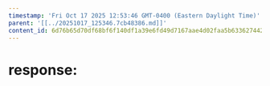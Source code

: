 ```yaml
---
timestamp: 'Fri Oct 17 2025 12:53:46 GMT-0400 (Eastern Daylight Time)'
parent: '[[../20251017_125346.7cb48386.md]]'
content_id: 6d76b65d70df68bf6f140df1a39e6fd49d7167aae4d02faa5b63362744266256
---
```


# response:
